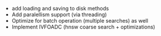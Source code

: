 - add loading and saving to disk methods
- Add paralellism support (via threading)
- Optimize for batch operation (multiple searches) as well
- Implement IVFOADC (hnsw coarse search + optimizations)
